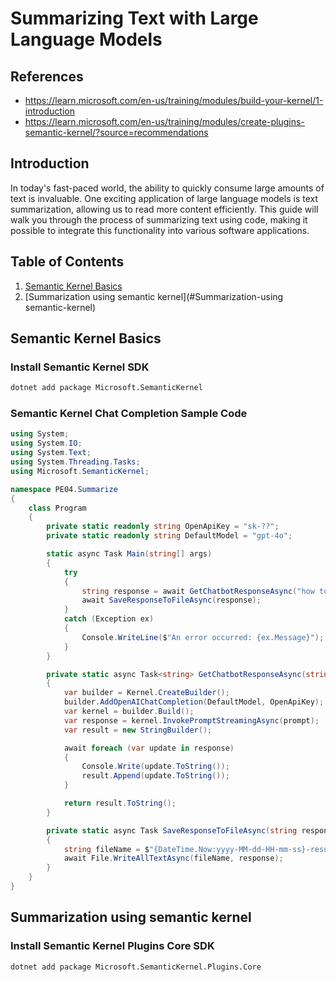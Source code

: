 # Summarizing Text with Large Language Models

## References

- https://learn.microsoft.com/en-us/training/modules/build-your-kernel/1-introduction
- https://learn.microsoft.com/en-us/training/modules/create-plugins-semantic-kernel/?source=recommendations

## Introduction

In today's fast-paced world, the ability to quickly consume large amounts of text is invaluable. One exciting
application of large language models is text summarization, allowing us to read more content efficiently. This guide
will walk you through the process of summarizing text using code, making it possible to integrate this functionality
into various software applications.

## Table of Contents

1. [Semantic Kernel Basics](#Semantic-Kernel-Basics)
2. [Summarization using semantic kernel](#Summarization-using semantic-kernel)

## Semantic Kernel Basics

### Install Semantic Kernel SDK

```bash
dotnet add package Microsoft.SemanticKernel
```

### Semantic Kernel Chat Completion Sample Code

```csharp
using System;
using System.IO;
using System.Text;
using System.Threading.Tasks;
using Microsoft.SemanticKernel;

namespace PE04.Summarize
{
    class Program
    {
        private static readonly string OpenApiKey = "sk-??";
        private static readonly string DefaultModel = "gpt-4o";

        static async Task Main(string[] args)
        {
            try
            {
                string response = await GetChatbotResponseAsync("how to implement a chatbot using OpenAI API in C#?");
                await SaveResponseToFileAsync(response);
            }
            catch (Exception ex)
            {
                Console.WriteLine($"An error occurred: {ex.Message}");
            }
        }

        private static async Task<string> GetChatbotResponseAsync(string prompt)
        {
            var builder = Kernel.CreateBuilder();
            builder.AddOpenAIChatCompletion(DefaultModel, OpenApiKey);
            var kernel = builder.Build();
            var response = kernel.InvokePromptStreamingAsync(prompt);
            var result = new StringBuilder();

            await foreach (var update in response)
            {
                Console.Write(update.ToString());
                result.Append(update.ToString());
            }

            return result.ToString();
        }

        private static async Task SaveResponseToFileAsync(string response)
        {
            string fileName = $"{DateTime.Now:yyyy-MM-dd-HH-mm-ss}-result.txt";
            await File.WriteAllTextAsync(fileName, response);
        }
    }
}
```

## Summarization using semantic kernel

### Install Semantic Kernel Plugins Core SDK

```bash
dotnet add package Microsoft.SemanticKernel.Plugins.Core
```


